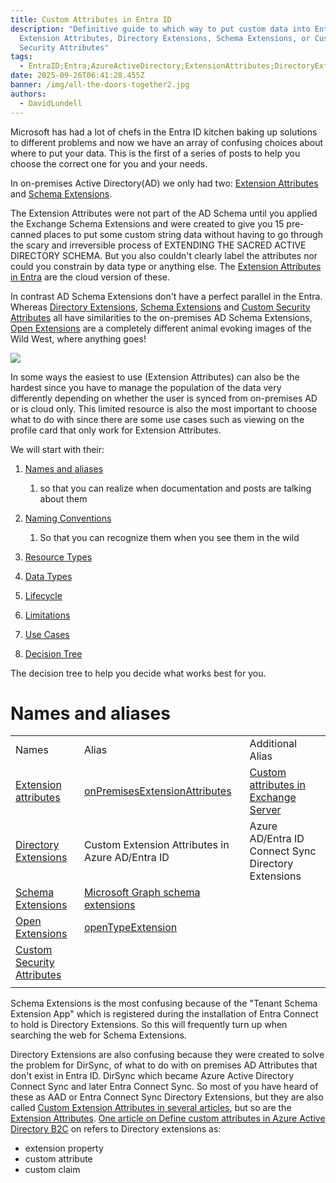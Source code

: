 ```yaml
---
title: Custom Attributes in Entra ID
description: "Definitive guide to which way to put custom data into Entra ID:
  Extension Attributes, Directory Extensions, Schema Extensions, or Custom
  Security Attributes"
tags:
  - EntraID;Entra;AzureActiveDirectory;ExtensionAttributes;DirectoryExtensions;SchemaExtensions;CustomSecurityAttributes;
date: 2025-09-26T06:41:28.455Z
banner: /img/all-the-doors-together2.jpg
authors:
  - DavidLundell
---
```

M﻿icrosoft has had a lot of chefs in the E﻿ntra ID kitchen baking up solutions to different problems and now we have an array of confusing choices about where to put your data.  This is the first of a series of posts to help you choose the correct one for you and your needs. 

In on-premises Active Directory(AD) we only had two: [Extension Attributes](https://learn.microsoft.com/en-us/exchange/recipients/mailbox-custom-attributes) and [Schema Extensions](https://learn.microsoft.com/en-us/windows/win32/ad/how-to-extend-the-schema). 

The Extension Attributes were not part of the AD Schema until you applied the Exchange Schema Extensions a﻿nd were created to give you 15 pre-canned places to put some custom string data without having to go through the scary and irreversible process of EXTENDING THE SACRED ACTIVE DIRECTORY SCHEMA. But you also couldn't clearly label the attributes nor could you constrain by data type or anything else. The [Extension Attributes in Entra](https://learn.microsoft.com/en-us/graph/extensibility-overview?tabs=http#extension-attributes) are the cloud version of these. 

In contrast AD Schema Extensions don't have a perfect parallel in the Entra. Whereas [Directory Extensions](https://learn.microsoft.com/en-us/graph/extensibility-overview?tabs=http#directory-microsoft-entra-id-extensions), [Schema Extensions](https://learn.microsoft.com/en-us/graph/extensibility-overview?tabs=http#schema-extensions) and [Custom Security Attributes](https://learn.microsoft.com/en-us/entra/fundamentals/custom-security-attributes-overview) all have similarities to the on-premises AD Schema Extensions, [Open Extensions](https://learn.microsoft.com/en-us/graph/extensibility-overview?tabs=http#open-extensions) are a completely different animal evoking images of the Wild West, where anything goes! 

![](/img/all-the-doors-together2.jpg)

I﻿n some ways the easiest to use (Extension Attributes) can also be the hardest since you have to manage the population of the data very differently depending on whether the user is synced from on-premises AD or is cloud only. This limited resource is also the most important to choose what to do with since there are some use cases such as viewing on the profile card that only work for Extension Attributes.

W﻿e will start with their: 

1. [Names and aliases](/blog/2025/09/custom-attributes-in-entra-id/#names-and-aliases)

   1. so that you can realize when documentation and posts are talking about them
2. [N﻿aming Conventions](/blog/2025/09/custom-attributes-in-entra-id-naming-conventions/)

   1. So that you can recognize them when you see them in the wild 
3. [R﻿esource Types](/blog/2025/09/custom-attributes-in-entra-id-resource-types/)
4. [D﻿ata Types](/blog/2025/09/custom-attributes-in-entra-id-data-types/)
5. [L﻿ifecycle](/blog/2025/09/custom-attributes-in-entra-id-lifecycle/)
6. [L﻿imitations](/blog/2025/09/custom-attributes-in-entra-id-l﻿imitations/)
7. [U﻿se Cases](/blog/2025/09/custom-attributes-in-entra-id-u﻿se-cases/) 
8. [Decision Tree](/blog/2025/09/custom-attributes-in-entra-id-decision-tree/)

T﻿he decision tree to help you decide what works best for you.

# Names and aliases

|                                                                                                                                          |                                                                                                                                          |                                                                                                                         |
| ---------------------------------------------------------------------------------------------------------------------------------------- | ---------------------------------------------------------------------------------------------------------------------------------------- | ----------------------------------------------------------------------------------------------------------------------- |
| Names                                                                                                                                    | Alias                                                                                                                                    | Additional Alias                                                                                                        |
| [Extension attributes](https://learn.microsoft.com/en-us/graph/extensibility-overview?tabs=http#extension-attributes)                    | [onPremisesExtensionAttributes](https://learn.microsoft.com/en-us/graph/api/resources/onpremisesextensionattributes?view=graph-rest-1.0) | [Custom attributes in Exchange Server](https://learn.microsoft.com/en-us/exchange/recipients/mailbox-custom-attributes) |
| [Directory Extensions](https://learn.microsoft.com/en-us/graph/extensibility-overview?tabs=http#directory-microsoft-entra-id-extensions) | Custom Extension Attributes in Azure AD/Entra ID                                                                                         | Azure AD/Entra ID Connect Sync Directory Extensions                                                                     |
| [Schema Extensions](https://learn.microsoft.com/en-us/graph/extensibility-overview?tabs=http#schema-extensions)                          | [Microsoft Graph schema extensions](https://learn.microsoft.com/en-us/graph/api/resources/schemaextension)                               |                                                                                                                         |
| [Open Extensions](https://learn.microsoft.com/en-us/graph/extensibility-overview?tabs=http#open-extensions)                              | [openTypeExtension](https://learn.microsoft.com/en-us/graph/api/resources/opentypeextension?view=graph-rest-1.0)                         |                                                                                                                         |
| [Custom Security Attributes](https://learn.microsoft.com/en-us/entra/fundamentals/custom-security-attributes-overview)                   |                                                                                                                                          |                                                                                                                         |
|                                                                                                                                          |                                                                                                                                          |                                                                                                                         |

S﻿chema Extensions is the most confusing because of the "Tenant Schema Extension App" which is registered during the installation of Entra Connect to hold is Directory Extensions. So this will frequently turn up when searching the web for Schema Extensions.

D﻿irectory Extensions are also confusing because they were created to solve the problem for DirSync, of what to do with on premises AD Attributes that don't exist in Entra ID. DirSync which became Azure Active Directory Connect Sync and later Entra Connect Sync. So most of you have heard of these as AAD or Entra Connect Sync Directory Extensions, but they are also called [Custom Extension Attributes in several articles](https://learn.microsoft.com/en-us/entra/identity/hybrid/cloud-sync/how-to-preserve-original-organizational-unit#prerequisite), but so are the [Extension Attributes](https://learn.microsoft.com/en-us/graph/add-properties-profilecard#add-a-custom-attribute-to-the-profile-card). [O﻿ne article on Define custom attributes in Azure Active Directory B2C](https://learn.microsoft.com/en-us/azure/active-directory-b2c/user-flow-custom-attributes?pivots=b2c-custom-policy) on refers to Directory extensions as: 

* e﻿xtension property
* c﻿ustom attribute
* c﻿ustom claim